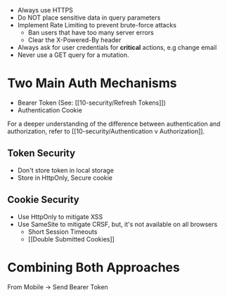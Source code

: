- Always use HTTPS
- Do NOT place sensitive data in query parameters
- Implement Rate Limiting to prevent brute-force attacks
	- Ban users that have too many server errors
	- Clear the X-Powered-By header
- Always ask for user credentials for **critical** actions, e.g change email
- Never use a GET query for a mutation. 

# Two Main Auth Mechanisms
- Bearer Token (See: [[10-security/Refresh Tokens]])
- Authentication Cookie

For a deeper understanding of the difference between authentication and authorization, refer to [[10-security/Authentication v Authorization]].
## Token Security
- Don't store token in local storage
- Store in HttpOnly, Secure cookie
## Cookie Security
- Use HttpOnly to mitigate XSS
- Use SameSite to mitigate CRSF, but, it's not available on all browsers
	- Short Session Timeouts
	- [[Double Submitted Cookies]]

# Combining Both Approaches

From Mobile -> Send Bearer Token